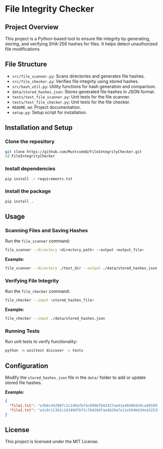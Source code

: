 # File Integrity Checker

## Project Overview
This project is a Python-based tool to ensure file integrity by generating, storing, and verifying SHA-256 hashes for files. It helps detect unauthorized file modifications.

## File Structure
- `src/file_scanner.py`: Scans directories and generates file hashes.
- `src/file_checker.py`: Verifies file integrity using stored hashes.
- `src/hash_util.py`: Utility functions for hash generation and comparison.
- `data/stored_hashes.json`: Stores generated file hashes in JSON format.
- `tests/test_file_scanner.py`: Unit tests for the file scanner.
- `tests/test_file_checker.py`: Unit tests for the file checker.
- `README.md`: Project documentation.
- `setup.py`: Setup script for installation.

## Installation and Setup

### Clone the repository
```bash
git clone https://github.com/MustcodeQ/FileIntegrityChecker.git
cd FileIntegrityChecker
```

### Install dependencies
```bash
pip install -r requirements.txt
```

### Install the package
```bash
pip install .
```

## Usage

### Scanning Files and Saving Hashes
Run the `file_scanner` command:
```bash
file_scanner --directory <directory_path> --output <output_file>
```

**Example:**
```bash
file_scanner --directory ./test_dir --output ./data/stored_hashes.json
```

### Verifying File Integrity
Run the `file_checker` command:
```bash
file_checker --input <stored_hashes_file>
```

**Example:**
```bash
file_checker --input ./data/stored_hashes.json
```

### Running Tests
Run unit tests to verify functionality:
```bash
python -m unittest discover -s tests
```

## Configuration
Modify the `stored_hashes.json` file in the `data/` folder to add or update stored file hashes.

**Example:**
```json
{
  "file1.txt": "e3b0c44298fc1c149afbf4c8996fb92427ae41e4649b934ca495991b7852b855",
  "file2.txt": "a3c9c11362c1d149dfbf2c7b928dfae4629a7e11e594b634ea525391b7e2a222"
}
```

## License
This project is licensed under the MIT License.
